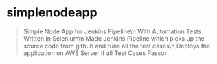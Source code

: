 # simplenodeapp<br/>
> Simple Node App for Jenkins Pipeline\n
> With Automation Tests Written in Selenium\n
> Made Jenkins Pipeline which picks up the source code from github and runs all the test cases\n
> Deploys the application on AWS Server if all Test Cases Pass\n

